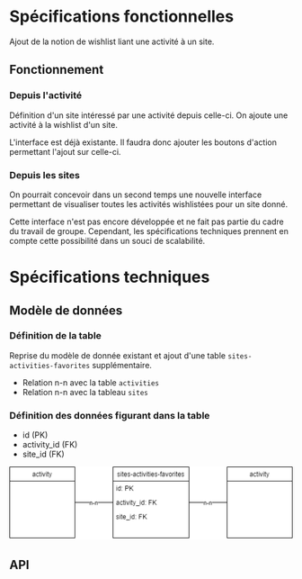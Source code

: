 # Spécifications fonctionnelles
Ajout de la notion de wishlist liant une activité à un site.

## Fonctionnement

### Depuis l'activité

Définition d'un site intéressé par une activité depuis celle-ci. On ajoute une activité à la wishlist d'un site.

L'interface est déjà existante. Il faudra donc ajouter les boutons d'action permettant l'ajout sur celle-ci.
### Depuis les sites

On pourrait concevoir dans un second temps une nouvelle interface permettant de visualiser toutes les activités wishlistées pour un site donné.

Cette interface n'est pas encore développée et ne fait pas partie du cadre du travail de groupe. Cependant, les spécifications techniques prennent en compte cette possibilité dans un souci de scalabilité.

# Spécifications techniques
## Modèle de données
### Définition de la table
Reprise du modèle de donnée existant et ajout d'une table `sites-activities-favorites` supplémentaire.

- Relation n-n avec la table `activities`
- Relation n-n avec la tableau `sites`

### Définition des données figurant dans la table

- id (PK)
- activity_id (FK)
- site_id (FK)

![MDD](web-app/public/images/mdd.png)
## API
